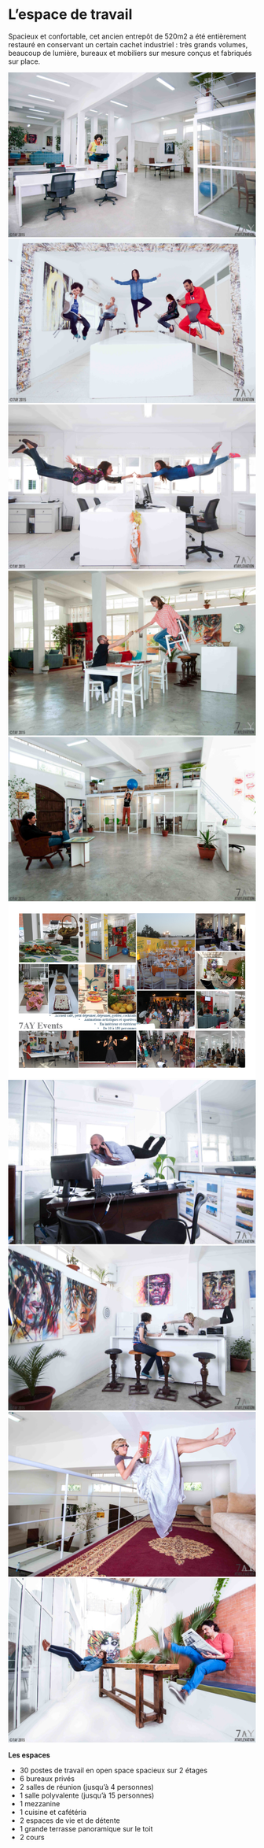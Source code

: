 # L’espace de travail

Spacieux et confortable, cet ancien entrepôt de 520m2 a été entièrement restauré en conservant un certain cachet industriel : très grands volumes, beaucoup de lumière, bureaux et mobiliers sur mesure conçus et fabriqués sur place.


<div class="container">
    <div id="slides">
      <img src="/images/PhotosSiteWeb2015/Openspace.jpg" title="Vue Générale 7AY Coworking Rabat" alt="">
      <img src="/images/PhotosSiteWeb2015/SalleDereunion.jpg" title="Espaces Bureaux 7AY Coworking Rabat" alt="">
      <img src="/images/PhotosSiteWeb2015/Michelange.jpg" title="Open space" alt="">
      <img src="/images/PhotosSiteWeb2015/Entree.jpg" title="Entrée 7AY Coworking Rabat" alt="">
      <img src="/images/PhotosSiteWeb2015/OpenspaceBallon.jpg" title="Espaces réunions 7AY Coworking Rabat" alt="">
      <img src="/images/ImageEVENTS.jpg" title="Espaces Events" alt="">
      <img src="/images/PhotosSiteWeb2015/BureauPrive.jpg" title="Bureau privé 7AY Coworking Rabat" alt="">
      <img src="/images/PhotosSiteWeb2015/Cuisine.jpg" title="Cafeteria 7AY Coworking Rabat" alt="">
      <img src="/images/PhotosSiteWeb2015/Mezzanine.jpg" title="Mezzanine espace détente 7AY Coworking Rabat" alt="">
      <img src="/images/PhotosSiteWeb2015/Terrasse.jpg" title="Espace terrasse 7AY Coworking Rabat" alt="">
    </div>
</div>

__Les espaces__

* 30 postes de travail en open space spacieux sur 2 étages
* 6 bureaux privés
* 2 salles de réunion (jusqu’à 4 personnes)
* 1 salle polyvalente (jusqu’à 15 personnes)
* 1 mezzanine
* 1 cuisine et cafétéria
* 2 espaces de vie et de détente
* 1 grande terrasse panoramique sur le toit
* 2 cours 
